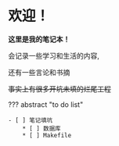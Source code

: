 # **欢迎！**

**这里是我的笔记本！**
    
会记录一些学习和生活的内容,

还有一些言论和书摘
    
<strike>事实上有很多开坑未填的烂尾工程</strike>


??? abstract "to do list"

    - [ ] 笔记填坑
        * [ ] 数据库
        * [ ] Makefile